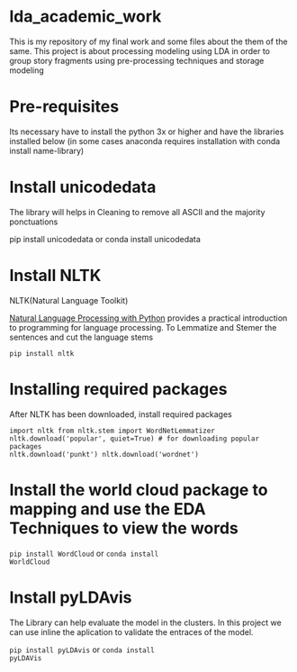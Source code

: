 # lda_academic_work
This is my repository of my final work and some files about the them of the same. 
This project is about processing modeling using LDA in order to group story fragments using pre-processing techniques and storage modeling

# Pre-requisites
Its necessary have to install the python 3x or higher and have the libraries installed below (in some cases anaconda requires installation with conda install name-library)


# Install unicodedata
The library will helps in Cleaning to remove all ASCII and the majority ponctuations 

pip install unicodedata or conda install unicodedata 

# Install NLTK 
NLTK(Natural Language Toolkit)

<a href="https://www.nltk.org/book/">Natural Language Processing with Python</a> provides a practical introduction to programming for language processing.
To Lemmatize and Stemer the sentences and cut the language stems 

<code>pip install nltk</code> 

# Installing required packages

After NLTK has been downloaded, install required packages

<code>import nltk
from nltk.stem import WordNetLemmatizer
nltk.download('popular', quiet=True) # for downloading popular packages
nltk.download('punkt') 
nltk.download('wordnet')</code> 

# Install the world cloud package to mapping and use the EDA Techniques to view the words
<code>pip install WordCloud</code> or <code>conda install WorldCloud</code>

# Install pyLDAvis
The Library can help evaluate the model in the clusters. In this project we can use inline the aplication to validate the entraces of the model. 

<code>pip install pyLDAvis</code> or <code>conda install pyLDAVis</code> 








